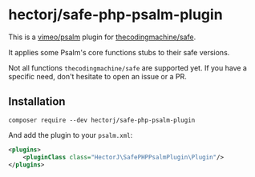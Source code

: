 # hectorj/safe-php-psalm-plugin

This is a [vimeo/psalm](https://github.com/vimeo/psalm) plugin for [thecodingmachine/safe](https://github.com/thecodingmachine/safe).

It applies some Psalm's core functions stubs to their safe versions.

Not all functions `thecodingmachine/safe` are supported yet. If you have a specific need, don't hesitate to open an issue or a PR.

## Installation

```
composer require --dev hectorj/safe-php-psalm-plugin
```

And add the plugin to your `psalm.xml`:

```xml
<plugins>
    <pluginClass class="HectorJ\SafePHPPsalmPlugin\Plugin"/>
</plugins>
```
